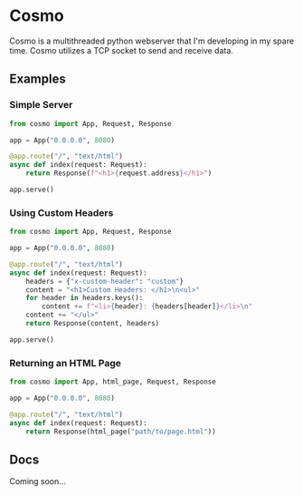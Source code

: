 # Cosmo

Cosmo is a multithreaded python webserver that I'm developing in my spare time. Cosmo utilizes a TCP socket to send and receive data.

## Examples

### Simple Server

```py
from cosmo import App, Request, Response

app = App("0.0.0.0", 8080)

@app.route("/", "text/html")
async def index(request: Request):
    return Response(f"<h1>{request.address}</h1>")

app.serve()
```

### Using Custom Headers

```py
from cosmo import App, Request, Response

app = App("0.0.0.0", 8080)

@app.route("/", "text/html")
async def index(request: Request):
    headers = {"x-custom-header": "custom"}
    content = "<h1>Custom Headers: </h1>\n<ul>"
    for header in headers.keys():
        content += f"<li>{header}: {headers[header]}</li>\n"
    content += "</ul>"
    return Response(content, headers)

app.serve()
```

### Returning an HTML Page

```py
from cosmo import App, html_page, Request, Response

app = App("0.0.0.0", 8080)

@app.route("/", "text/html")
async def index(request: Request):
    return Response(html_page("path/to/page.html"))
```

## Docs

Coming soon...
